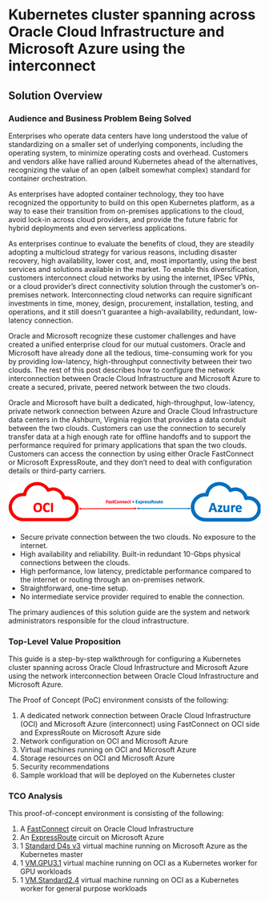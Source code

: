 # Kubernetes cluster spanning across Oracle Cloud Infrastructure and Microsoft Azure using the interconnect

## Solution Overview

### Audience and Business Problem Being Solved

Enterprises who operate data centers have long understood the value of standardizing on a smaller set of underlying components, including the operating system, to minimize operating costs and overhead. Customers and vendors alike have rallied around Kubernetes ahead of the alternatives, recognizing the value of an open (albeit somewhat complex) standard for container orchestration.

As enterprises have adopted container technology, they too have recognized the opportunity to build on this open Kubernetes platform, as a way to ease their transition from on-premises applications to the cloud, avoid lock-in across cloud providers, and provide the future fabric for hybrid deployments and even serverless applications.

As enterprises continue to evaluate the benefits of cloud, they are steadily adopting a multicloud strategy for various reasons, including disaster recovery, high availability, lower cost, and, most importantly, using the best services and solutions available in the market. To enable this diversification, customers interconnect cloud networks by using the internet, IPSec VPNs, or a cloud provider’s direct connectivity solution through the customer’s on-premises network. Interconnecting cloud networks can require significant investments in time, money, design, procurement, installation, testing, and operations, and it still doesn't guarantee a high-availability, redundant, low-latency connection.

Oracle and Microsoft recognize these customer challenges and have created a unified enterprise cloud for our mutual customers. Oracle and Microsoft have already done all the tedious, time-consuming work for you by providing low-latency, high-throughput connectivity between their two clouds. The rest of this post describes how to configure the network interconnection between Oracle Cloud Infrastructure and Microsoft Azure to create a secured, private, peered network between the two clouds.

Oracle and Microsoft have built a dedicated, high-throughput, low-latency, private network connection between Azure and Oracle Cloud Infrastructure data centers in the Ashburn, Virginia region that provides a data conduit between the two clouds. Customers can use the connection to securely transfer data at a high enough rate for offline handoffs and to support the performance required for primary applications that span the two clouds. Customers can access the connection by using either Oracle FastConnect or Microsoft ExpressRoute, and they don’t need to deal with configuration details or third-party carriers.

![](./images/oci-azure-interconnect.png)


- Secure private connection between the two clouds. No exposure to the internet.
- High availability and reliability. Built-in redundant 10-Gbps physical connections between the clouds.
- High performance, low latency, predictable performance compared to the internet or routing through an on-premises network.
- Straightforward, one-time setup.
- No intermediate service provider required to enable the connection.


The primary audiences of this solution guide are the system and network administrators responsible for the cloud infrastructure.

### Top-Level Value Proposition

This guide is a step-by-step walkthrough for configuring a Kubernetes cluster spanning across Oracle Cloud Infrastructure and Microsoft Azure using the network interconnection between Oracle Cloud Infrastructure and Microsoft Azure.

The Proof of Concept (PoC) environment consists of the following:

1. A dedicated network connection between Oracle Cloud Infrastructure (OCI) and Microsoft Azure (interconnect) using FastConnect on OCI side and ExpressRoute on Microsoft Azure side
2. Network configuration on OCI and Microsoft Azure
3. Virtual machines running on OCI and Microsoft Azure
4. Storage resources on OCI and Microsoft Azure
5. Security recommendations
6. Sample workload that will be deployed on the Kubernetes cluster

### TCO Analysis

This proof-of-concept environment is consisting of the following:

1. A [FastConnect](https://cloud.oracle.com/en_US/fastconnect) circuit on Oracle Cloud Infrastructure
2. An [ExpressRoute](https://azure.microsoft.com/en-us/services/expressroute/) circuit on Microsoft Azure
3. 1 [Standard D4s v3](https://docs.microsoft.com/en-us/azure/virtual-machines/linux/sizes-general#dsv3-series-1) virtual machine running on Microsoft Azure as the Kubernetes master
4. 1 [VM.GPU3.1](https://docs.cloud.oracle.com/iaas/Content/Compute/References/computeshapes.htm#virtualmachines) virtual machine running on OCI as a Kubernetes worker for GPU workloads
5. 1 [VM.Standard2.4](https://docs.cloud.oracle.com/iaas/Content/Compute/References/computeshapes.htm#virtualmachines) virtual machine running on OCI as a Kubernetes worker for general purpose workloads